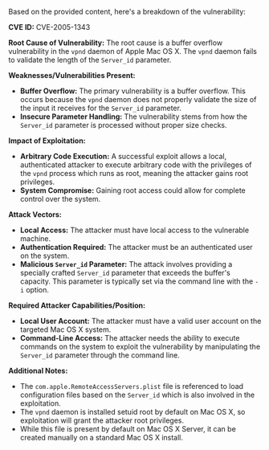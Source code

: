 Based on the provided content, here's a breakdown of the vulnerability:

**CVE ID:** CVE-2005-1343

**Root Cause of Vulnerability:**
The root cause is a buffer overflow vulnerability in the `vpnd` daemon of Apple Mac OS X. The `vpnd` daemon fails to validate the length of the `Server_id` parameter.

**Weaknesses/Vulnerabilities Present:**
- **Buffer Overflow:** The primary vulnerability is a buffer overflow. This occurs because the `vpnd` daemon does not properly validate the size of the input it receives for the `Server_id` parameter.
- **Insecure Parameter Handling:** The vulnerability stems from how the `Server_id` parameter is processed without proper size checks.

**Impact of Exploitation:**
- **Arbitrary Code Execution:** A successful exploit allows a local, authenticated attacker to execute arbitrary code with the privileges of the `vpnd` process which runs as root, meaning the attacker gains root privileges.
- **System Compromise:** Gaining root access could allow for complete control over the system.

**Attack Vectors:**
- **Local Access:** The attacker must have local access to the vulnerable machine.
- **Authentication Required:** The attacker must be an authenticated user on the system.
- **Malicious `Server_id` Parameter:** The attack involves providing a specially crafted `Server_id` parameter that exceeds the buffer's capacity. This parameter is typically set via the command line with the `-i` option.

**Required Attacker Capabilities/Position:**
- **Local User Account:** The attacker must have a valid user account on the targeted Mac OS X system.
- **Command-Line Access:** The attacker needs the ability to execute commands on the system to exploit the vulnerability by manipulating the `Server_id` parameter through the command line.

**Additional Notes:**
- The `com.apple.RemoteAccessServers.plist` file is referenced to load configuration files based on the `Server_id` which is also involved in the exploitation.
- The `vpnd` daemon is installed setuid root by default on Mac OS X, so exploitation will grant the attacker root privileges.
- While this file is present by default on Mac OS X Server, it can be created manually on a standard Mac OS X install.